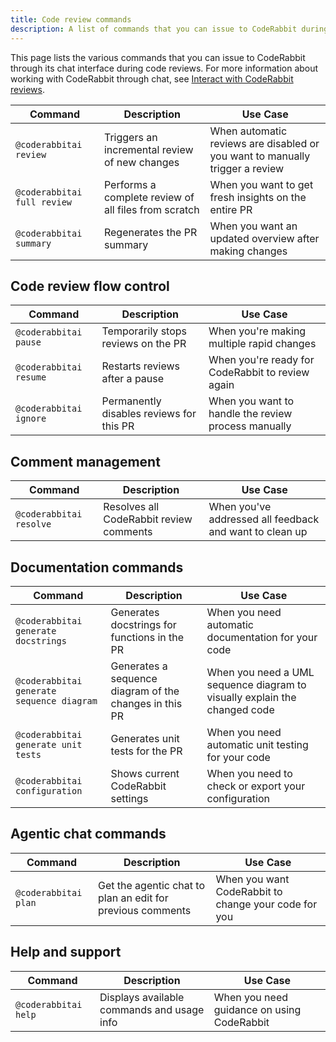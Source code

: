 ```yaml
---
title: Code review commands
description: A list of commands that you can issue to CodeRabbit during code reviews.
---
```


This page lists the various commands that you can issue to CodeRabbit through
its chat interface during code reviews. For more information about working with
CodeRabbit through chat, see [Interact with CodeRabbit reviews](/guides/code-review-overview#interact).

| Command                     | Description                                          | Use Case                                                                     |
| --------------------------- | ---------------------------------------------------- | ---------------------------------------------------------------------------- |
| `@coderabbitai review`      | Triggers an incremental review of new changes        | When automatic reviews are disabled or you want to manually trigger a review |
| `@coderabbitai full review` | Performs a complete review of all files from scratch | When you want to get fresh insights on the entire PR                         |
| `@coderabbitai summary`     | Regenerates the PR summary                           | When you want an updated overview after making changes                       |

## Code review flow control

| Command                | Description                              | Use Case                                            |
| ---------------------- | ---------------------------------------- | --------------------------------------------------- |
| `@coderabbitai pause`  | Temporarily stops reviews on the PR      | When you're making multiple rapid changes           |
| `@coderabbitai resume` | Restarts reviews after a pause           | When you're ready for CodeRabbit to review again    |
| `@coderabbitai ignore` | Permanently disables reviews for this PR | When you want to handle the review process manually |

## Comment management

| Command                 | Description                             | Use Case                                                |
| ----------------------- | --------------------------------------- | ------------------------------------------------------- |
| `@coderabbitai resolve` | Resolves all CodeRabbit review comments | When you've addressed all feedback and want to clean up |

## Documentation commands

| Command                             | Description                                  | Use Case                                            |
| ----------------------------------- | -------------------------------------------- | --------------------------------------------------- |
| `@coderabbitai generate docstrings` | Generates docstrings for functions in the PR | When you need automatic documentation for your code |
| `@coderabbitai generate sequence diagram` | Generates a sequence diagram of the changes in this PR | When you need a UML sequence diagram to visually explain the changed code |
| `@coderabbitai generate unit tests` | Generates unit tests for the PR              | When you need automatic unit testing for your code  |
| `@coderabbitai configuration`       | Shows current CodeRabbit settings            | When you need to check or export your configuration |

## Agentic chat commands

| Command              | Description                                                | Use Case                                             |
| -------------------- | ---------------------------------------------------------- | ---------------------------------------------------- |
| `@coderabbitai plan` | Get the agentic chat to plan an edit for previous comments | When you want CodeRabbit to change your code for you |

## Help and support

| Command              | Description                                | Use Case                                   |
| -------------------- | ------------------------------------------ | ------------------------------------------ |
| `@coderabbitai help` | Displays available commands and usage info | When you need guidance on using CodeRabbit |
